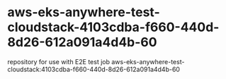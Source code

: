 # aws-eks-anywhere-test-cloudstack-4103cdba-f660-440d-8d26-612a091a4d4b-60
repository for use with E2E test job aws-eks-anywhere-test-cloudstack:4103cdba-f660-440d-8d26-612a091a4d4b-60
